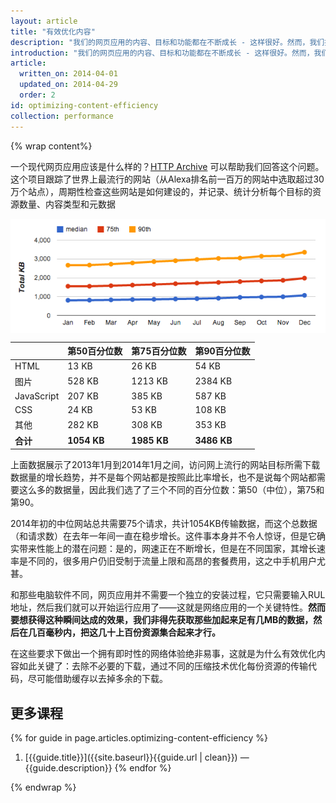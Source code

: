 ```yaml
---
layout: article
title: "有效优化内容"
description: "我们的网页应用的内容、目标和功能都在不断成长 - 这样很好。然而，我们拼命地让这个网站不断丰满，却导致了另一个趋势：每个应用中的每个步骤所下载的数据总量不断上涨。为了实现优异性能，我们需要优化每一比特数据的传输过程！"
introduction: "我们的网页应用的内容、目标和功能都在不断成长 - 这样很好。然而，我们拼命地让这个网站不断丰满，却导致了另一个趋势：每个应用中的每个步骤所下载的数据总量不断上涨。为了实现优异性能，我们需要优化每一比特数据的传输过程！"
article:
  written_on: 2014-04-01
  updated_on: 2014-04-29
  order: 2
id: optimizing-content-efficiency
collection: performance
---
```


{% wrap content%}

<style>
  img, video, object {
    max-width: 100%;
  }

  img.center {
    display: block;
    margin-left: auto;
    margin-right: auto;
  }
</style>
一个现代网页应用应该是什么样的？[HTTP Archive](http://httparchive.org/) 可以帮助我们回答这个问题。这个项目跟踪了世界上最流行的网站（从Alexa排名前一百万的网站中选取超过30万个站点），周期性检查这些网站是如何建设的，并记录、统计分析每个目标的资源数量、内容类型和元数据

<img src="images/http-archive-trends.png" class="center" alt="HTTP Archive trends">

<table>
<thead>
  <tr>
    <th></th>
    <th>第50百分位数</th>
    <th>第75百分位数</th>
    <th>第90百分位数</th>
  </tr>
</thead>
<tr>
  <td data-th="type">HTML</td>
  <td data-th="50%">13 KB</td>
  <td data-th="75%">26 KB</td>
  <td data-th="90%">54 KB</td>
</tr>
<tr>
  <td data-th="type">图片</td>
  <td data-th="50%">528 KB</td>
  <td data-th="75%">1213 KB</td>
  <td data-th="90%">2384 KB</td>
</tr>
<tr>
  <td data-th="type">JavaScript</td>
  <td data-th="50%">207 KB</td>
  <td data-th="75%">385 KB</td>
  <td data-th="90%">587 KB</td>
</tr>
<tr>
  <td data-th="type">CSS</td>
  <td data-th="50%">24 KB</td>
  <td data-th="75%">53 KB</td>
  <td data-th="90%">108 KB</td>
</tr>
<tr>
  <td data-th="type">其他</td>
  <td data-th="50%">282 KB</td>
  <td data-th="75%">308 KB</td>
  <td data-th="90%">353 KB</td>
</tr>
<tr>
  <td data-th="type"><strong>合计</strong></td>
  <td data-th="50%"><strong>1054 KB</strong></td>
  <td data-th="75%"><strong>1985 KB</strong></td>
  <td data-th="90%"><strong>3486 KB</strong></td>
</tr>
</table>

上面数据展示了2013年1月到2014年1月之间，访问网上流行的网站目标所需下载数据量的增长趋势，并不是每个网站都是按照此比率增长，也不是说每个网站都需要这么多的数据量，因此我们选了了三个不同的百分位数：第50（中位），第75和第90。

2014年初的中位网站总共需要75个请求，共计1054KB传输数据，而这个总数据（和请求数）在去年一年间一直在稳步增长。这件事本身并不令人惊讶，但是它确实带来性能上的潜在问题：是的，网速正在不断增长，但是在不同国家，其增长速率是不同的，很多用户仍旧受制于流量上限和高昂的套餐费用，这之中手机用户尤甚。

和那些电脑软件不同，网页应用并不需要一个独立的安装过程，它只需要输入RUL地址，然后我们就可以开始运行应用了——这就是网络应用的一个关键特性。**然而要想获得这种瞬间达成的效果，我们非得先获取那些加起来足有几MB的数据，然后在几百毫秒内，把这几十上百份资源集合起来才行。**

在这些要求下做出一个拥有即时性的网络体验绝非易事，这就是为什么有效优化内容如此关键了：去除不必要的下载，通过不同的压缩技术优化每份资源的传输代码，尽可能借助缓存以去掉多余的下载。

## 更多课程

{% for guide in page.articles.optimizing-content-efficiency %}
1. [{{guide.title}}]({{site.baseurl}}{{guide.url | clean}}) &mdash;
{{guide.description}}
{% endfor %}

{% endwrap %}
